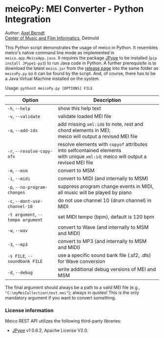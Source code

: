 # meicoPy: MEI Converter - Python Integration

Author: [Axel Berndt](https://github.com/axelberndt)<br>
[Center of Music and Film Informatics](http://www.cemfi.de/), Detmold

This Python script demonstrates the usage of meico in Python. It resembles meico's native command line mode as implemented in `meico.app.MeicoApp.java`. It requires the package [JPype](https://github.com/originell/jpype) to be installed (`pip install JPype1-py3`) to run Java code in Python. A further prerequisite is to download the latest `meico.jar` from the [release page](https://github.com/cemfi/meico/releases/latest) into the same folder as `meicoPy.py` so it can be found by the script. And, of course, there has to be a Java Virtual Machine installed on the system.

Usage: `python3 meicoPy.py [OPTIONS] FILE`

| Option                            | Description                                                                                                                      |
|-----------------------------------|----------------------------------------------------------------------------------------------------------------------------------|
| `-h`, `--help`                    | show this help text                                                                                                              |
| `-v`, `--validate`                | validate loaded MEI file                                                                                                         |
| `-a`, `--add-ids`                 | add missing `xml:id`s to note, rest and chord elements in MEI;<br>meico will output a revised MEI file                              |
| `-r`, `--resolve-copy-ofs`        | resolve elements with `copyof` attributes into selfcontained elements<br>with unique `xml:id`; meico will output a revised MEI file |
| `-m`, `--msm`                     | convert to MSM                                                                                                                   |
| `-i`, `--midi`                    | convert to MIDI (and internally to MSM)                                                                                          |
| `-p`, `--no-program-changes`      | suppress program change events in MIDI, all music will be played by piano                                                        |
| `-c`, `--dont-use-channel-10`     | do not use channel 10 (drum channel) in MIDI                                                                                     |
| `-t argument`, `--tempo argument` | set MIDI tempo (bpm), default is 120 bpm                                                                                         |
| `-w`, `--wav`                     | convert to Wave (and internally to MSM and MIDI)                                                                                 |
| `-3`, `--mp3`                     | convert to MP3 (and internally to MSM and MIDI)                                                                                  |
| `-s FILE`, `--soundbank FILE`     | use a specific sound bank file (.sf2, .dls) for Wave conversion                                                                  |
| `-d`, `--debug`                   | write additional debug versions of MEI and MSM                                                                                   |


The final argument should always be a path to a valid MEI file (e.g., `"C:\myMeiCollection\test.mei"`); always in quotes! This is the only mandatory argument if you want to convert something.

### License information
Meico REST API utilizes the following third-party libraries:
- [JPype](https://pypi.python.org/pypi/JPype1) v1 0.6.2, Apache License V2.0.